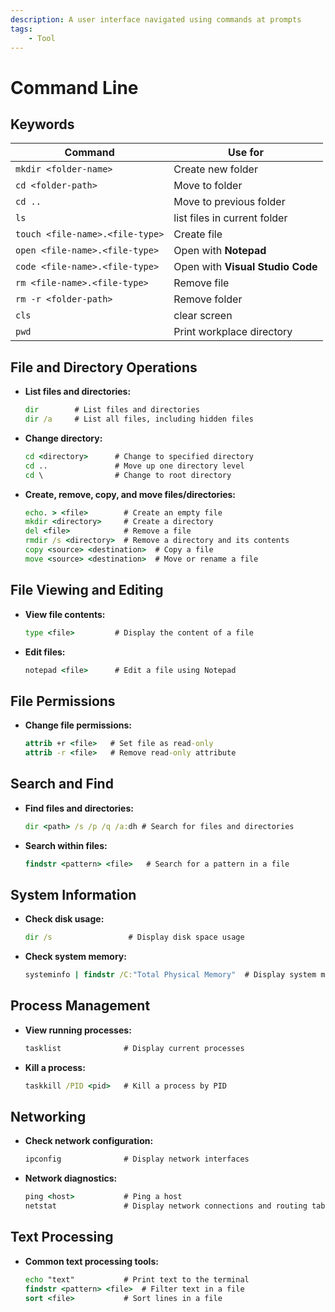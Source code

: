 ```yaml
---
description: A user interface navigated using commands at prompts
tags:
    - Tool
---
```


# Command Line

## Keywords

| Command | Use for |
| --- | --- |
| `mkdir <folder-name>` | Create new folder |
| `cd <folder-path>` | Move to folder |
| `cd ..` | Move to previous folder |
| `ls` | list files in current folder |
| `touch <file-name>.<file-type>` | Create file |
| `open <file-name>.<file-type>` | Open with **Notepad** |
| `code <file-name>.<file-type>` | Open with **Visual Studio Code** |
| `rm <file-name>.<file-type>` | Remove file |
| `rm -r <folder-path>` | Remove folder |
| `cls` | clear screen |
| `pwd` | Print workplace directory |

## File and Directory Operations

- **List files and directories:**

    ```cmd
    dir        # List files and directories
    dir /a     # List all files, including hidden files
    ```

- **Change directory:**

    ```cmd
    cd <directory>      # Change to specified directory
    cd ..               # Move up one directory level
    cd \                # Change to root directory
    ```

- **Create, remove, copy, and move files/directories:**

    ```cmd
    echo. > <file>        # Create an empty file
    mkdir <directory>     # Create a directory
    del <file>            # Remove a file
    rmdir /s <directory>  # Remove a directory and its contents
    copy <source> <destination>  # Copy a file
    move <source> <destination>  # Move or rename a file
    ```

## File Viewing and Editing

- **View file contents:**

    ```cmd
    type <file>         # Display the content of a file
    ```

- **Edit files:**

    ```cmd
    notepad <file>      # Edit a file using Notepad
    ```

## File Permissions

- **Change file permissions:**

    ```cmd
    attrib +r <file>   # Set file as read-only
    attrib -r <file>   # Remove read-only attribute
    ```

## Search and Find

- **Find files and directories:**

    ```cmd
    dir <path> /s /p /q /a:dh # Search for files and directories
    ```

- **Search within files:**

    ```cmd
    findstr <pattern> <file>   # Search for a pattern in a file
    ```

## System Information

- **Check disk usage:**

    ```cmd
    dir /s                 # Display disk space usage
    ```

- **Check system memory:**

    ```cmd
    systeminfo | findstr /C:"Total Physical Memory"  # Display system memory
    ```

## Process Management

- **View running processes:**

    ```cmd
    tasklist              # Display current processes
    ```

- **Kill a process:**

    ```cmd
    taskkill /PID <pid>   # Kill a process by PID
    ```

## Networking

- **Check network configuration:**

    ```cmd
    ipconfig              # Display network interfaces
    ```

- **Network diagnostics:**

    ```cmd
    ping <host>           # Ping a host
    netstat               # Display network connections and routing tables
    ```

## Text Processing

- **Common text processing tools:**

    ```cmd
    echo "text"           # Print text to the terminal
    findstr <pattern> <file>  # Filter text in a file
    sort <file>           # Sort lines in a file
    ```
